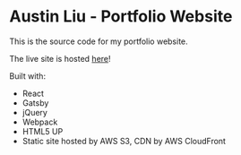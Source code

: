 # Austin Liu - Portfolio Website

This is the source code for my portfolio website.

The live site is hosted [here](austin-liu.com)!

Built with:

- React
- Gatsby
- jQuery
- Webpack
- HTML5 UP
- Static site hosted by AWS S3, CDN by AWS CloudFront
